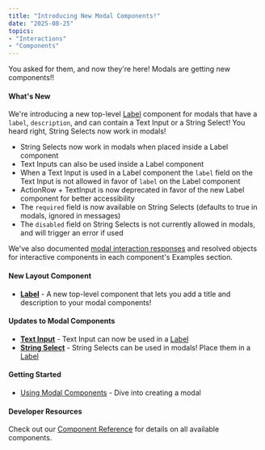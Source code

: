 ```yaml
---
title: "Introducing New Modal Components!"
date: "2025-08-25"
topics:
- "Interactions"
- "Components"
---
```


You asked for them, and now they're here! Modals are getting new components!!

#### What's New

We're introducing a new top-level [Label](/docs/components/reference#label) component for modals that have a `label`, `description`, and can contain a Text Input or a String Select! You heard right, String Selects now work in modals!

- String Selects now work in modals when placed inside a Label component
- Text Inputs can also be used inside a Label component
- When a Text Input is used in a Label component the `label` field on the Text Input is not allowed in favor of `label` on the Label component
- ActionRow + TextInput is now deprecated in favor of the new Label component for better accessibility
- The `required` field is now available on String Selects (defaults to true in modals, ignored in messages)
- The `disabled` field on String Selects is not currently allowed in modals, and will trigger an error if used

We've also documented [modal interaction responses](/docs/interactions/receiving-and-responding#interaction-object-component-interaction-response-structures) and resolved objects for interactive components in each component's Examples section.

#### New Layout Component

- [**Label**](/docs/components/reference#label) - A new top-level component that lets you add a title and description to your modal components!

#### Updates to Modal Components

- [**Text Input**](/docs/components/reference#text-input) - Text Input can now be used in a [Label](/docs/components/reference#label) 
- [**String Select**](/docs/components/reference#string-select) - String Selects can be used in modals! Place them in a [Label](/docs/components/reference#label)

#### Getting Started

- [Using Modal Components](/docs/components/using-modal-components) - Dive into creating a modal

#### Developer Resources

Check out our [Component Reference](/docs/components/reference) for details on all available components.
